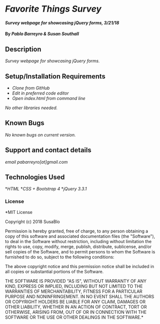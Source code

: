 # _Favorite Things Survey_

#### _Survey webpage for showcasing jQuery forms, 3/21/18_

#### By _**Pablo Barreyro & Susan Southall**_

## Description

_Survey webpage for showcasing jQuery forms._

## Setup/Installation Requirements

* _Clone from GitHub_
* _Edit in preferred code editor_
* _Open index.html from command line_

_No other libraries needed._

## Known Bugs

_No known bugs on current version._

## Support and contact details

_email pabarreyro[at]gmail.com_

## Technologies Used

*_HTML_
*_CSS + Bootstrap 4_
*_jQuery 3.3.1_

### License

*MIT License

Copyright (c) 2018 SusaBlo

Permission is hereby granted, free of charge, to any person obtaining a copy
of this software and associated documentation files (the "Software"), to deal
in the Software without restriction, including without limitation the rights
to use, copy, modify, merge, publish, distribute, sublicense, and/or sell
copies of the Software, and to permit persons to whom the Software is
furnished to do so, subject to the following conditions:

The above copyright notice and this permission notice shall be included in all
copies or substantial portions of the Software.

THE SOFTWARE IS PROVIDED "AS IS", WITHOUT WARRANTY OF ANY KIND, EXPRESS OR
IMPLIED, INCLUDING BUT NOT LIMITED TO THE WARRANTIES OF MERCHANTABILITY,
FITNESS FOR A PARTICULAR PURPOSE AND NONINFRINGEMENT. IN NO EVENT SHALL THE
AUTHORS OR COPYRIGHT HOLDERS BE LIABLE FOR ANY CLAIM, DAMAGES OR OTHER
LIABILITY, WHETHER IN AN ACTION OF CONTRACT, TORT OR OTHERWISE, ARISING FROM,
OUT OF OR IN CONNECTION WITH THE SOFTWARE OR THE USE OR OTHER DEALINGS IN THE
SOFTWARE.*
